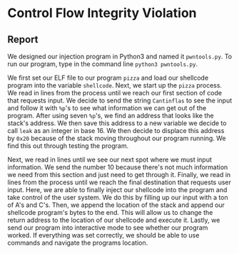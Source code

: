 # Control Flow Integrity Violation

## Report

We designed our injection program in Python3 and named it `pwntools.py`. To run our program, type in the command line `python3 pwntools.py`.

We first set our ELF file to our program `pizza` and load our shellcode program into the variable `shellcode`. Next, we start up the `pizza` process. We read in lines from the process until we reach our first section of code that requests input. We decide to send the string `Cantinflas` to see the input and follow it with `%p`'s to see what information we can get out of the program. After using seven `%p`'s, we find an address that looks like the stack's address. We then save this address to a new variable we decide to call `leak` as an integer in base 16. We then decide to displace this address by `0x20` because of the stack moving throughout our program running. We find this out through testing the program.

Next, we read in lines until we see our next spot where we must input information. We send the number 10 because there's not much information we need from this section and just need to get through it. Finally, we read in lines from the process until we reach the final destination that requests user input. Here, we are able to finally inject our shellcode into the program and take control of the user system. We do this by filling up our input with a ton of A's and C's. Then, we append the location of the stack and append our shellcode program's bytes to the end. This will allow us to change the return address to the location of our shellcode and execute it. Lastly, we send our program into interactive mode to see whether our program worked. If everything was set correctly, we should be able to use commands and navigate the programs location.